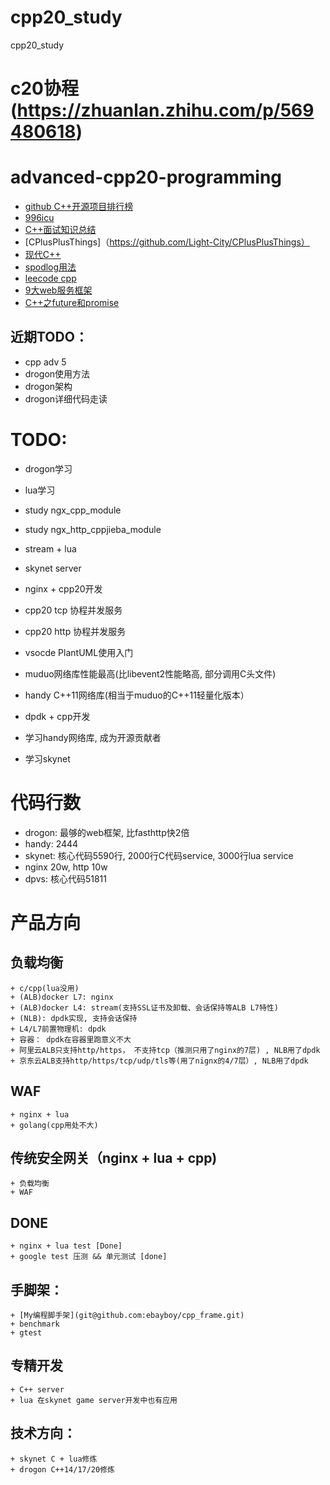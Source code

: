 # cpp20_study
cpp20_study

# c20协程(https://zhuanlan.zhihu.com/p/569480618)
# advanced-cpp20-programming
+ [github C++开源项目排行榜](https://www.githubs.cn/top/C%2B%2B)
+ [996icu](https://github.com/996icu/996.ICU/blob/master/README_CN.md)
+ [C++面试知识总结](https://github.com/huihut/interview)
+ [CPlusPlusThings]（https://github.com/Light-City/CPlusPlusThings）
+ [现代C++](https://changkun.de/modern-cpp/zh-cn/00-preface/)
+ [spodlog用法](https://blog.csdn.net/haojie_superstar/article/details/89383433?utm_medium=distribute.pc_relevant.none-task-blog-BlogCommendFromBaidu-19.control&dist_request_id=1328730.643.16167433128441371&depth_1-utm_source=distribute.pc_relevant.none-task-blog-BlogCommendFromBaidu-19.control)
+ [leecode cpp](https://github.com/haoel/leetcode/tree/master/algorithms/cpp)
+ [9大web服务框架](https://www.linuxlinks.com/free-open-source-cplusplus-web-frameworks/)
+ [C++之future和promise](https://zhuanlan.zhihu.com/p/595537357)

## 近期TODO：
+ cpp adv 5
+ drogon使用方法
+ drogon架构
+ drogon详细代码走读

# TODO:
+ drogon学习
+ lua学习
+ study ngx_cpp_module
+ study ngx_http_cppjieba_module
+ stream + lua
+ skynet server
+ nginx + cpp20开发
+ cpp20 tcp 协程并发服务
+ cpp20 http 协程并发服务
+ vsocde PlantUML使用入门
+ muduo网络库性能最高(比libevent2性能略高, 部分调用C头文件)
+ handy C++11网络库(相当于muduo的C++11轻量化版本）

+ dpdk + cpp开发
+ 学习handy网络库, 成为开源贡献者
+ 学习skynet

# 代码行数
+ drogon: 最够的web框架, 比fasthttp快2倍
+ handy: 2444
+ skynet: 核心代码5590行, 2000行C代码service, 3000行lua service
+ nginx 20w, http 10w
+ dpvs: 核心代码51811

# 产品方向
## 负载均衡
	+ c/cpp(lua没用)
	+ (ALB)docker L7: nginx
	+ (ALB)docker L4: stream(支持SSL证书及卸载、会话保持等ALB L7特性)
	+ (NLB): dpdk实现, 支持会话保持
	+ L4/L7前置物理机: dpdk
	+ 容器： dpdk在容器里跑意义不大
	+ 阿里云ALB只支持http/https， 不支持tcp（推测只用了nginx的7层) , NLB用了dpdk
    + 京东云ALB支持http/https/tcp/udp/tls等(用了nignx的4/7层）, NLB用了dpdk

## WAF
	+ nginx + lua
	+ golang(cpp用处不大)

## 传统安全网关（nginx + lua + cpp)
	+ 负载均衡
	+ WAF

## DONE
	+ nginx + lua test [Done]
	+ google test 压测 && 单元测试 [done]


## 手脚架：
	+ [My编程脚手架](git@github.com:ebayboy/cpp_frame.git)
	+ benchmark
	+ gtest

## 专精开发
	+ C++ server
	+ lua 在skynet game server开发中也有应用

## 技术方向：
	+ skynet C + lua修炼
	+ drogon C++14/17/20修炼


